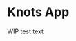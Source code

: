 <script setup>
    import YoutubeEmbed from '@components/YoutubeEmbed.vue'
    import Tag from '@components/Tag.vue'
    import Slideshow from '@components/Slideshow.vue'

    const images = [
        {
            src: "https://images.unsplash.com/photo-1461749280684-dccba630e2f6?auto=format&fit=crop&w=1200&h=600",
            alt: "Code Editor Screenshot"
        },
        {
            src: "https://images.unsplash.com/photo-1555949963-aa79dcee981c?auto=format&fit=crop&w=1200&h=600",
            alt: "System Architecture Diagram"
        },
        {
            src: "https://images.unsplash.com/photo-1517694712202-14dd9538aa97?auto=format&fit=crop&w=1200&h=600",
            alt: "Development Environment"
        }
    ]
</script>

# Knots App
WIP
<Tag>test text</Tag>

<!-- <YoutubeEmbed videoId="zAEb0tSz0T0"/> -->

<Slideshow :images="images" />